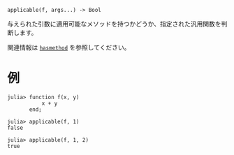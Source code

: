 ```
applicable(f, args...) -> Bool
```

与えられた引数に適用可能なメソッドを持つかどうか、指定された汎用関数を判断します。

関連情報は [`hasmethod`](@ref) を参照してください。

# 例

```jldoctest
julia> function f(x, y)
           x + y
       end;

julia> applicable(f, 1)
false

julia> applicable(f, 1, 2)
true
```
